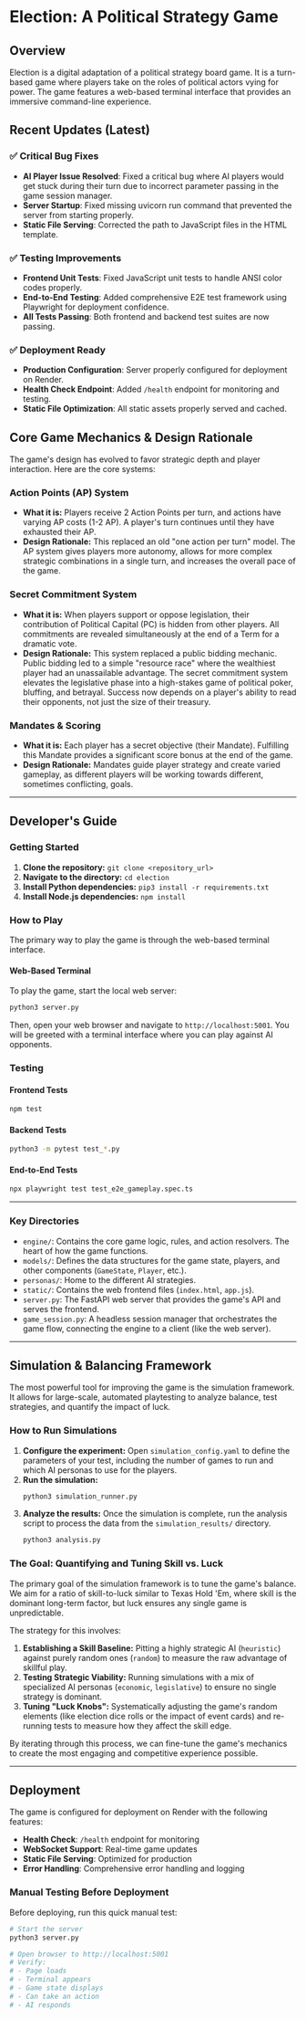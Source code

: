 # Election: A Political Strategy Game

## Overview

Election is a digital adaptation of a political strategy board game. It is a turn-based game where players take on the roles of political actors vying for power. The game features a web-based terminal interface that provides an immersive command-line experience.

## Recent Updates (Latest)

### ✅ **Critical Bug Fixes**
- **AI Player Issue Resolved**: Fixed a critical bug where AI players would get stuck during their turn due to incorrect parameter passing in the game session manager.
- **Server Startup**: Fixed missing uvicorn run command that prevented the server from starting properly.
- **Static File Serving**: Corrected the path to JavaScript files in the HTML template.

### ✅ **Testing Improvements**
- **Frontend Unit Tests**: Fixed JavaScript unit tests to handle ANSI color codes properly.
- **End-to-End Testing**: Added comprehensive E2E test framework using Playwright for deployment confidence.
- **All Tests Passing**: Both frontend and backend test suites are now passing.

### ✅ **Deployment Ready**
- **Production Configuration**: Server properly configured for deployment on Render.
- **Health Check Endpoint**: Added `/health` endpoint for monitoring and testing.
- **Static File Optimization**: All static assets properly served and cached.

## Core Game Mechanics & Design Rationale

The game's design has evolved to favor strategic depth and player interaction. Here are the core systems:

### Action Points (AP) System
*   **What it is:** Players receive 2 Action Points per turn, and actions have varying AP costs (1-2 AP). A player's turn continues until they have exhausted their AP.
*   **Design Rationale:** This replaced an old "one action per turn" model. The AP system gives players more autonomy, allows for more complex strategic combinations in a single turn, and increases the overall pace of the game.

### Secret Commitment System
*   **What it is:** When players support or oppose legislation, their contribution of Political Capital (PC) is hidden from other players. All commitments are revealed simultaneously at the end of a Term for a dramatic vote.
*   **Design Rationale:** This system replaced a public bidding mechanic. Public bidding led to a simple "resource race" where the wealthiest player had an unassailable advantage. The secret commitment system elevates the legislative phase into a high-stakes game of political poker, bluffing, and betrayal. Success now depends on a player's ability to read their opponents, not just the size of their treasury.

### Mandates & Scoring
*   **What it is:** Each player has a secret objective (their Mandate). Fulfilling this Mandate provides a significant score bonus at the end of the game.
*   **Design Rationale:** Mandates guide player strategy and create varied gameplay, as different players will be working towards different, sometimes conflicting, goals.

---

## Developer's Guide

### Getting Started

1.  **Clone the repository:** `git clone <repository_url>`
2.  **Navigate to the directory:** `cd election`
3.  **Install Python dependencies:** `pip3 install -r requirements.txt`
4.  **Install Node.js dependencies:** `npm install`

### How to Play

The primary way to play the game is through the web-based terminal interface.

#### Web-Based Terminal

To play the game, start the local web server:

```bash
python3 server.py
```

Then, open your web browser and navigate to `http://localhost:5001`. You will be greeted with a terminal interface where you can play against AI opponents.

### Testing

#### Frontend Tests
```bash
npm test
```

#### Backend Tests
```bash
python3 -m pytest test_*.py
```

#### End-to-End Tests
```bash
npx playwright test test_e2e_gameplay.spec.ts
```

---

### Key Directories

*   `engine/`: Contains the core game logic, rules, and action resolvers. The heart of how the game functions.
*   `models/`: Defines the data structures for the game state, players, and other components (`GameState`, `Player`, etc.).
*   `personas/`: Home to the different AI strategies.
*   `static/`: Contains the web frontend files (`index.html`, `app.js`).
*   `server.py`: The FastAPI web server that provides the game's API and serves the frontend.
*   `game_session.py`: A headless session manager that orchestrates the game flow, connecting the engine to a client (like the web server).

---

## Simulation & Balancing Framework

The most powerful tool for improving the game is the simulation framework. It allows for large-scale, automated playtesting to analyze balance, test strategies, and quantify the impact of luck.

### How to Run Simulations

1.  **Configure the experiment:** Open `simulation_config.yaml` to define the parameters of your test, including the number of games to run and which AI personas to use for the players.
2.  **Run the simulation:**
    ```bash
    python3 simulation_runner.py
    ```
3.  **Analyze the results:** Once the simulation is complete, run the analysis script to process the data from the `simulation_results/` directory.
    ```bash
    python3 analysis.py
    ```

### The Goal: Quantifying and Tuning Skill vs. Luck

The primary goal of the simulation framework is to tune the game's balance. We aim for a ratio of skill-to-luck similar to Texas Hold 'Em, where skill is the dominant long-term factor, but luck ensures any single game is unpredictable.

The strategy for this involves:
1.  **Establishing a Skill Baseline:** Pitting a highly strategic AI (`heuristic`) against purely random ones (`random`) to measure the raw advantage of skillful play.
2.  **Testing Strategic Viability:** Running simulations with a mix of specialized AI personas (`economic`, `legislative`) to ensure no single strategy is dominant.
3.  **Tuning "Luck Knobs":** Systematically adjusting the game's random elements (like election dice rolls or the impact of event cards) and re-running tests to measure how they affect the skill edge.

By iterating through this process, we can fine-tune the game's mechanics to create the most engaging and competitive experience possible.

---

## Deployment

The game is configured for deployment on Render with the following features:

- **Health Check**: `/health` endpoint for monitoring
- **WebSocket Support**: Real-time game updates
- **Static File Serving**: Optimized for production
- **Error Handling**: Comprehensive error handling and logging

### Manual Testing Before Deployment

Before deploying, run this quick manual test:

```bash
# Start the server
python3 server.py

# Open browser to http://localhost:5001
# Verify:
# - Page loads
# - Terminal appears
# - Game state displays
# - Can take an action
# - AI responds
```